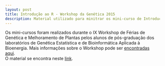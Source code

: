 ```yaml
---
layout: post
title: Introdução ao R - Workshop da Genética 2015
description: Material utilizado para minitrar os mini-curso de Introdução ao R
---
```


Os mini-cursos foram realizados durante o IX Workshop de Férias de Genética e Melhoramento de Plantas pelos alunos de pós-graduação dos laboratórios de Genética Estatística e de Bioinformática Aplicada à Bioenergia. Mais informações sobre o Workshop pode ser [encontradas aqui](http://www.genetica.esalq.usp.br/cursogmp/).\
O material se encontra neste [link](http://cristianetaniguti.github.io/Workshop_genetica_2015/#).
